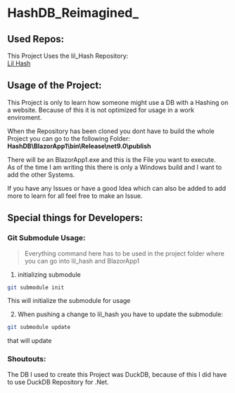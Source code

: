 # HashDB_Reimagined_

## Used Repos:

This Project Uses the lil_Hash Repository:  
[Lil Hash](https://github.com/Manofward/lil_hash)

## Usage of the Project:

This Project is only to learn how someone might use a DB with a Hashing on a website.
Because of this it is not optimized for usage in a work enviroment.

When the Repository has been cloned you dont have to build the whole Project you can go to the following Folder:  
**HashDB\BlazorApp1\bin\Release\net9.0\publish**

There will be an BlazorApp1.exe and this is the File you want to execute.  
As of the time I am writing this there is only a Windows build and I want to add the other Systems.

If you have any Issues or have a good Idea which can also be added to add more to learn for all feel free to make an Issue.

## Special things for Developers:

### Git Submodule Usage:
> Everything command here has to be used in the project folder where you can go into lil_hash and BlazorApp1

1. initializing submodule

```bash
git submodule init
```
This will initialize the submodule for usage

2. When pushing a change to lil_hash you have to update the submodule:

```bash
git submodule update
```

that will update 

### Shoutouts:
The DB I used to create this Project was DuckDB, because of this I did have to use DuckDB Repository for .Net.